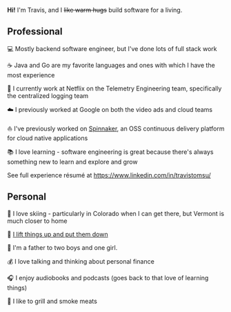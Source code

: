 **Hi!** I'm Travis, and I ~~like warm hugs~~ build software for a living.

## Professional

:computer: Mostly backend software engineer, but I've done lots of full stack work

:coffee: Java and Go are my favorite languages and ones with which I have the most experience

:movie_camera: I currently work at Netflix on the Telemetry Engineering team, specifically the centralized logging team

:cloud: I previously worked at Google on both the video ads and cloud teams

:sailboat: I've previously worked on [Spinnaker](https://spinnaker.io), an OSS continuous delivery platform for cloud native applications

:books: I love learning - software engineering is great because there's always something new to learn and explore and grow

See full experience résumé at https://www.linkedin.com/in/travistomsu/

## Personal

:ski: I love skiing - particularly in Colorado when I can get there, but Vermont is much closer to home

:muscle: [I lift things up and put them down](https://www.youtube.com/watch?v=q7gzmoqmL7g)

:baby: I'm a father to two boys and one girl.

:moneybag: I love talking and thinking about personal finance

:headphones: I enjoy audiobooks and podcasts (goes back to that love of learning things)

:pig: I like to grill and smoke meats
